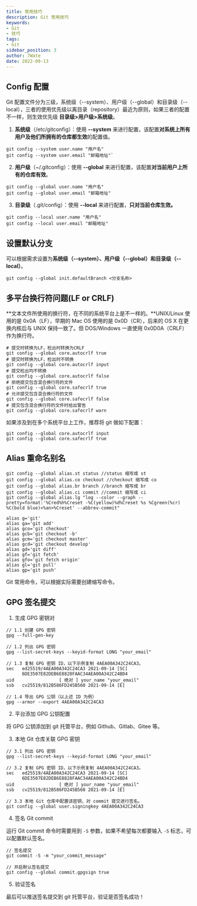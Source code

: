 ```yaml
---
title: 常用技巧
description: Git 常用技巧
keywords:
- Git
- 技巧
tags:
- Git
sidebar_position: 3
author: 7Wate
date: 2022-09-13
---
```


## Config 配置

Git 配置文件分为三级，系统级（--system）、用户级（--global）和目录级（--local），三者的使用优先级以离目录（repository）最近为原则，如果三者的配置不一样，则生效优先级 **目录级>用户级>系统级**。

1. **系统级**（/etc/gitconfig）：使用  **--system** 来进行配置，该配置**对系统上所有用户及他们所拥有的仓库都生效**的配置值。

```shell
git config --system user.name "用户名"
git config --system user.email "邮箱地址"`
```

2. **用户级**（~/.gitconfig）：使用  **--global** 来进行配置，该配置**对当前用户上所有的仓库有效**。

```shell
git config --global user.name "用户名"
git config --global user.email "邮箱地址"
```

3. **目录级**（.git/config）：使用 **--local** 来进行配置，**只对当前仓库生效。**

```shell
git config --local user.name "用户名"
git config --local user.email "邮箱地址"
```

## 设置默认分支

可以根据需求设置为**系统级（--system）、用户级（--global）和目录级（--local）**。

```shell
git config --global init.defaultBranch <分支名称>
```

## 多平台换行符问题(LF or CRLF)

**文本文件所使用的换行符，在不同的系统平台上是不一样的。**UNIX/Linux 使用的是 0x0A（LF），早期的 Mac OS 使用的是 0x0D（CR），后来的 OS X 在更换内核后与 UNIX 保持一致了。但 DOS/Windows 一直使用 0x0D0A（CRLF） 作为换行符。

```shell
# 提交时转换为LF，检出时转换为CRLF
git config --global core.autocrlf true
# 提交时转换为LF，检出时不转换
git config --global core.autocrlf input
# 提交检出均不转换
git config --global core.autocrlf false
# 拒绝提交包含混合换行符的文件
git config --global core.safecrlf true
# 允许提交包含混合换行符的文件
git config --global core.safecrlf false
# 提交包含混合换行符的文件时给出警告
git config --global core.safecrlf warn
```

如果涉及到在多个系统平台上工作，推荐将 git 做如下配置：

```shell
git config --global core.autocrlf input
git config --global core.safecrlf true
```

## Alias 重命名别名

```shell
git config --global alias.st status //status 缩写成 st
git config --global alias.co checkout //checkout 缩写成 co
git config --global alias.br branch //branch 缩写成 br
git config --global alias.ci commit //commit 缩写成 ci
git config --global alias.lg "log --color --graph --pretty=format:'%Cred%h%Creset -%C(yellow)%d%Creset %s %Cgreen(%cr) %C(bold blue)<%an>%Creset' --abbrev-commit"
```

```shell
alias g='git'
alias ga='git add'
alias gco='git checkout'
alias gcb='git checkout -b'
alias gcm='git checkout master'
alias gcd='git checkout develop'
alias gd='git diff'
alias gf='git fetch'
alias gfo='git fetch origin'
alias gl='git pull'
alias gp='git push'
```

Git 常用命令，可以根据实际需要创建缩写命令。

## GPG 签名提交

1. 生成 GPG 密钥对

```shell
// 1.1 创建 GPG 密钥
gpg --full-gen-key

// 1.2 列出 GPG 密钥
gpg --list-secret-keys --keyid-format LONG "your_email"

// 1.3 复制 GPG 密钥 ID，以下示例复制 4AEA00A342C24CA3。
sec   ed25519/4AEA00A342C24CA3 2021-09-14 [SC]
      6DE3507E82DEB6E8828FAAC34AEA00A342C24BD4
uid                 [ 绝对 ] your_name "your_email"
ssb   cv25519/812B586FD245B560 2021-09-14 [E]

// 1.4 导出 GPG 公钥（以上述 ID 为例）
gpg --armor --export 4AEA00A342C24CA3
```

2. 平台添加 GPG 公钥配置

将 GPG 公钥添加到 git 托管平台，例如 Github、Gitlab、Gitee 等。

3. 本地 Git 仓库关联 GPG 密钥

```shell
// 3.1 列出 GPG 密钥
gpg --list-secret-keys --keyid-format LONG "your_email"

// 3.2 复制 GPG 密钥 ID，以下示例复制 4AEA00A342C24CA3。
sec   ed25519/4AEA00A342C24CA3 2021-09-14 [SC]
      6DE3507E82DEB6E8828FAAC34AEA00A342C24BD4
uid                 [ 绝对 ] your_name "your_email"
ssb   cv25519/812B586FD245B560 2021-09-14 [E]

// 3.3 本地 Git 仓库中配置该密钥，对 commit 提交进行签名。
git config --global user.signingkey 4AEA00A342C24CA3
```

4. 签名 Git commit

运行 Git commit 命令时需要用到 `-S` 参数，如果不希望每次都要输入 `-S` 标志，可以配置默认签名。

```shell
// 签名提交
git commit -S -m "your_commit_message"

// 开启默认签名提交
git config --global commit.gpgsign true
```

5. 验证签名

最后可以推送签名提交到 git 托管平台，验证是否签名成功！
